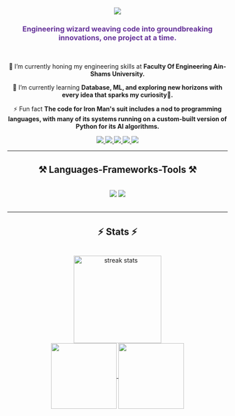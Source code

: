 <h1 align="center">
    <img src="https://readme-typing-svg.herokuapp.com/?font=Righteous&size=35&color=FF69B4&center=true&vCenter=true&width=500&height=70&duration=5000&lines=What’s+kickin’,+chicken?+👋;+I'm+Habiba+Mowafy!;+Welcome+to+my+profile💜;" />
</h1>

<h3 align="center" style="color: rebeccapurple;">Engineering wizard weaving code into groundbreaking innovations, one project at a time.</h3>

<br/>

<div align="center">
 
 🔭 I’m currently honing my engineering skills at **Faculty Of Engineering Ain-Shams University.**
 
 🌱 I’m currently learning **Database, ML, and exploring new horizons with every idea that sparks my curiosity🌟.**

 ⚡ Fun fact **The code for Iron Man's suit includes a nod to programming languages, with many of its systems running on a custom-built version of Python for its AI algorithms.**

 </div>
 
<div align="center"> 
  <a href="mailto:habibamowafy24@gmail.com">
    <img src="https://img.shields.io/badge/Gmail-333333?style=for-the-badge&logo=gmail&logoColor=red" />
  </a>
  <a href="https://www.linkedin.com/in/habiba-el-sayed" target="_blank">
    <img src="https://img.shields.io/badge/LinkedIn-0077B5?style=for-the-badge&logo=linkedin&logoColor=white" target="_blank" />
  </a>
  <a href="https://www.coursera.org/user/11b2ebc4fcdc9d4919f60faecc824f52" target="_blank">
     <img src="https://img.shields.io/badge/Coursera-0056D2?style=for-the-badge&logo=Coursera&logoColor=white" target="_blank" /> 
  </a>
  <a href="https://www.hackerrank.com/profile/Habiba_Mowafy" target="_blank">
    <img src="https://img.shields.io/badge/-Hackerrank-2EC866?style=for-the-badge&logo=HackerRank&logoColor=white" target="_blank" />
  </a>
  <a href="https://codeforces.com/profile/Habiba_Mowafy" target="_blank">
    <img src="https://img.shields.io/badge/-CodeForces-FFFF00?style=for-the-badge&logo=CodeForces&logoColor=white" target="_blank" />
  </a>
</div>

 <hr/>
 
<h2 align="center">⚒️ Languages-Frameworks-Tools ⚒️</h2>
<br/>
<div align="center">
    <img src="https://skillicons.dev/icons?i=python,java,c,cpp,octave,matlab" />
    <img src="https://skillicons.dev/icons?i=pycharm,vscode,github,git,arduino,mysql,flask,django" /><br>
</div>

<br/>
<hr/>

<h2 align="center">⚡ Stats ⚡</h2>
<br>
<div align="center">
  <img height="200" src="https://github-readme-streak-stats-salesp07.vercel.app/?user=Lucifer3224&count_private=true&theme=holi-theme&border_radius=10" alt="streak stats"/>
<br/>
  <a href="https://github.com/anuraghazra/github-readme-stats">
    <img height="150" align="center" src="https://github-readme-stats.vercel.app/api?username=Lucifer3224&theme=holi&border_radius=10" />
  </a>
  <a href="https://github.com/anuraghazra/convoychat">
    <img height="150" align="center" src="https://github-readme-stats.vercel.app/api/top-langs?username=Lucifer3224&layout=compact&langs_count=8&card_width=250&theme=holi&border_radius=10" />
  </a>
</div>




